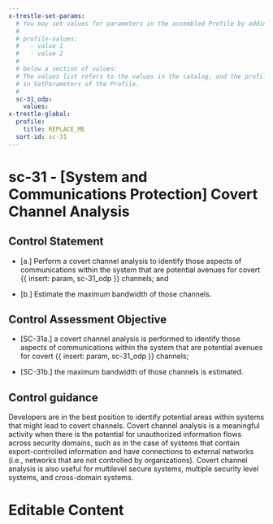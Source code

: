 ```yaml
---
x-trestle-set-params:
  # You may set values for parameters in the assembled Profile by adding
  #
  # profile-values:
  #   - value 1
  #   - value 2
  #
  # below a section of values:
  # The values list refers to the values in the catalog, and the profile-values represent values
  # in SetParameters of the Profile.
  #
  sc-31_odp:
    values:
x-trestle-global:
  profile:
    title: REPLACE_ME
  sort-id: sc-31
---
```


# sc-31 - \[System and Communications Protection\] Covert Channel Analysis

## Control Statement

- \[a.\] Perform a covert channel analysis to identify those aspects of communications within the system that are potential avenues for covert {{ insert: param, sc-31_odp }} channels; and

- \[b.\] Estimate the maximum bandwidth of those channels.

## Control Assessment Objective

- \[SC-31a.\] a covert channel analysis is performed to identify those aspects of communications within the system that are potential avenues for covert {{ insert: param, sc-31_odp }} channels;

- \[SC-31b.\] the maximum bandwidth of those channels is estimated.

## Control guidance

Developers are in the best position to identify potential areas within systems that might lead to covert channels. Covert channel analysis is a meaningful activity when there is the potential for unauthorized information flows across security domains, such as in the case of systems that contain export-controlled information and have connections to external networks (i.e., networks that are not controlled by organizations). Covert channel analysis is also useful for multilevel secure systems, multiple security level systems, and cross-domain systems.

# Editable Content

<!-- Make additions and edits below -->
<!-- The above represents the contents of the control as received by the profile, prior to additions. -->
<!-- If the profile makes additions to the control, they will appear below. -->
<!-- The above markdown may not be edited but you may edit the content below, and/or introduce new additions to be made by the profile. -->
<!-- If there is a yaml header at the top, parameter values may be edited. Use --set-parameters to incorporate the changes during assembly. -->
<!-- The content here will then replace what is in the profile for this control, after running profile-assemble. -->
<!-- The current profile has no added parts for this control, but you may add new ones here. -->
<!-- Each addition must have a heading either of the form ## Control my_addition_name -->
<!-- or ## Part a. (where the a. refers to one of the control statement labels.) -->
<!-- "## Control" parts are new parts added after the statement part. -->
<!-- "## Part" parts are new parts added into the top-level statement part with that label. -->
<!-- Subparts may be added with nested hash levels of the form ### My Subpart Name -->
<!-- underneath the parent ## Control or ## Part being added -->
<!-- See https://ibm.github.io/compliance-trestle/tutorials/ssp_profile_catalog_authoring/ssp_profile_catalog_authoring for guidance. -->
